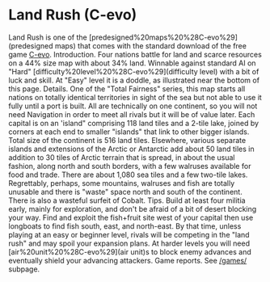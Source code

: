 # Land Rush (C-evo)

Land Rush is one of the [predesigned%20maps%20%28C-evo%29](predesigned maps) that comes with the standard download of the free game [C-evo](C-evo).
Introduction.
Four nations battle for land and scarce resources on a 44% size map with about 34% land. Winnable against standard AI on "Hard" [difficulty%20level%20%28C-evo%29](difficulty level) with a bit of luck and skill. At "Easy" level it is a doddle, as illustrated near the bottom of this page.
Details.
One of the "Total Fairness" series, this map starts all nations on totally identical territories in sight of the sea but not able to use it fully until a port is built. All are technically on one continent, so you will not need Navigation in order to meet all rivals but it will be of value later. 
Each capital is on an 'island" comprising 118 land tiles and a 2-tile lake, joined by corners at each end to smaller "islands" that link to other bigger islands. Total size of the continent is 516 land tiles. Elsewhere, various separate islands and extensions of the Arctic or Antarctic add about 50 land tiles in addition to 30 tiles of Arctic terrain that is spread, in about the usual fashion, along north and south borders, with a few walruses available for food and trade. There are about 1,080 sea tiles and a few two-tile lakes.
Regrettably, perhaps, some mountains, walruses and fish are totally unusable and there is "waste" space north and south of the continent. There is also a wasteful surfeit of Cobalt.
Tips.
Build at least four militia early, mainly for exploration, and don't be afraid of a bit of desert blocking your way. Find and exploit the fish+fruit site west of your capital then use longboats to find fish south, east, and north-east. By that time, unless playing at an easy or beginner level, rivals will be competing in the "land rush" and may spoil your expansion plans.
At harder levels you will need [air%20unit%20%28C-evo%29](air unit)s to block enemy advances and eventually shield your advancing attackers.
Game reports.
See [/games/](/games/) subpage.